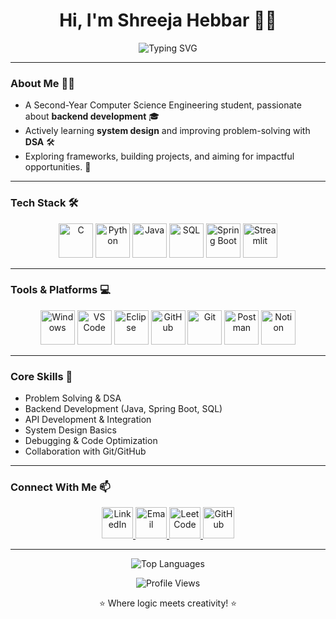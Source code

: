 <!-- Profile README -->

<h1 align="center">Hi, I'm Shreeja Hebbar 👩‍💻</h1>

<p align="center">
  <img src="https://readme-typing-svg.herokuapp.com?font=Fira+Code&size=22&pause=1000&color=8A2BE2&center=true&vCenter=true&width=600&lines=Backend+Developer+in+Progress;DSA+Enthusiast;System+Design+Learner;Code+⚡+Debug+⚡+Repeat" alt="Typing SVG" />
</p>

---

### About Me 👩‍💻 
- A Second-Year Computer Science Engineering student, passionate about **backend development** 🎓 
- Actively learning **system design** and improving problem-solving with **DSA** 🛠 
- Exploring frameworks, building projects, and aiming for impactful opportunities. 🚀  

---

### Tech Stack 🛠 
<p align="center">
  <img src="https://cdn.jsdelivr.net/gh/devicons/devicon/icons/c/c-original.svg" alt="C" width="55" height="55"/>
  <img src="https://cdn.jsdelivr.net/gh/devicons/devicon/icons/python/python-original.svg" alt="Python" width="55" height="55"/>
  <img src="https://cdn.jsdelivr.net/gh/devicons/devicon/icons/java/java-original.svg" alt="Java" width="55" height="55"/>
  <img src="https://cdn.jsdelivr.net/gh/devicons/devicon/icons/mysql/mysql-original-wordmark.svg" alt="SQL" width="55" height="55"/>
  <img src="https://cdn.jsdelivr.net/gh/devicons/devicon/icons/spring/spring-original.svg" alt="Spring Boot" width="55" height="55"/>
  <img src="https://streamlit.io/images/brand/streamlit-mark-color.png" alt="Streamlit" width="55" height="55"/>
</p>

---

### Tools & Platforms 💻 
<p align="center">
  <img src="https://cdn.jsdelivr.net/gh/devicons/devicon/icons/windows8/windows8-original.svg" alt="Windows" width="55" height="55"/>
  <img src="https://cdn.jsdelivr.net/gh/devicons/devicon/icons/vscode/vscode-original.svg" alt="VS Code" width="55" height="55"/>
   <img src="https://cdn.jsdelivr.net/gh/devicons/devicon/icons/eclipse/eclipse-original.svg" alt="Eclipse" width="55" height="55"/>
  <img src="https://cdn.jsdelivr.net/gh/devicons/devicon/icons/github/github-original.svg" alt="GitHub" width="55" height="55"/>
  <img src="https://cdn.jsdelivr.net/gh/devicons/devicon/icons/git/git-original.svg" alt="Git" width="55" height="55"/>
  <img src="https://www.vectorlogo.zone/logos/getpostman/getpostman-icon.svg" alt="Postman" width="55" height="55"/>
  <img src="https://cdn.jsdelivr.net/gh/devicons/devicon/icons/notion/notion-original.svg" alt="Notion" width="55" height="55"/>
</p>

---

### Core Skills 🌟
- Problem Solving & DSA  
- Backend Development (Java, Spring Boot, SQL)  
- API Development & Integration  
- System Design Basics  
- Debugging & Code Optimization  
- Collaboration with Git/GitHub  

---

### Connect With Me 📫 
<p align="center">
  <a href="https://www.linkedin.com/in/shreejahebbar676" target="_blank">
    <img src="https://cdn.jsdelivr.net/gh/devicons/devicon/icons/linkedin/linkedin-original.svg" alt="LinkedIn" width="50" height="50"/>
  </a>
  <a href="mailto:hebbarshree855@gmail.com">
    <img src="https://cdn-icons-png.flaticon.com/512/281/281769.png" alt="Email" width="50" height="50"/>
  </a>
  <a href="https://leetcode.com/ShreejaHebbar676" target="_blank">
    <img src="https://upload.wikimedia.org/wikipedia/commons/1/19/LeetCode_logo_black.png" alt="LeetCode" width="50" height="50"/>
  </a>
  <a href="https://github.com/Shreeja-88" target="_blank">
    <img src="https://cdn.jsdelivr.net/gh/devicons/devicon/icons/github/github-original.svg" alt="GitHub" width="50" height="50"/>
  </a>
</p>

---

<p align="center">
  <img src="https://github-readme-stats.vercel.app/api/top-langs/?username=Shreeja-88&layout=compact&theme=tokyonight&hide_border=true" alt="Top Languages" />
</p>

<p align="center">
  <img src="https://komarev.com/ghpvc/?username=Shreeja-88&label=Profile%20Views&color=blue&style=flat" alt="Profile Views"/>
</p>

<p align="center">⭐ Where logic meets creativity! ⭐</p>




